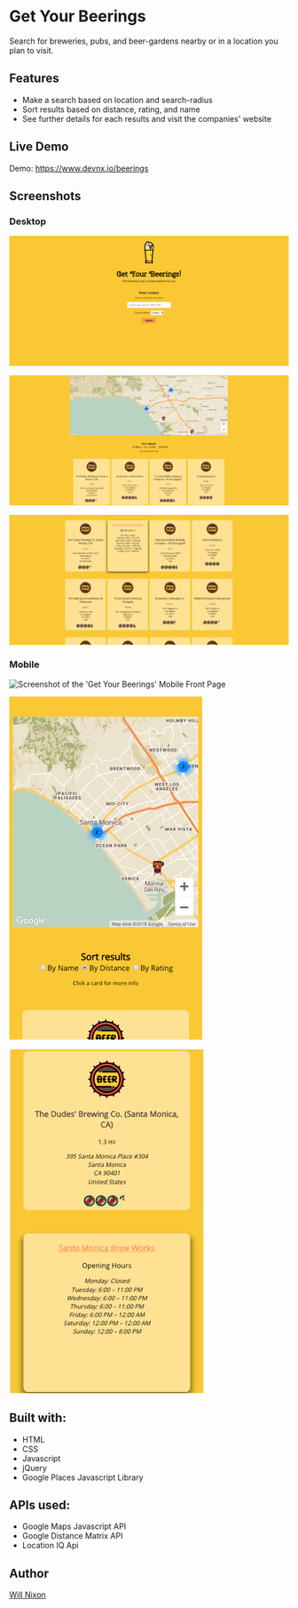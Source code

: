 Get Your Beerings
=================
Search for breweries, pubs, and beer-gardens nearby or in a location you plan to visit.


Features
--------

* Make a search based on location and search-radius
* Sort results based on distance, rating, and name
* See further details for each results and visit the companies' website


Live Demo
---------

Demo: https://www.devnx.io/beerings


Screenshots
-----------

### Desktop
![Screenshot of the 'Get Your Beerings' Front Page](/images/front-page.png)

![Screenshot of the 'Get Your Beerings' Map](/images/map.png)

![Screenshot of the 'Get Your Beerings' Result Cards](/images/results.png)


### Mobile
![Screenshot of the 'Get Your Beerings' Mobile Front Page](/images/front-mob.png)

![Screenshot of the 'Get Your Beerings' Mobile Map](/images/map-mob.png)

![Screenshot of the 'Get Your Beerings' Mobile Result Cards](/images/results-mob.png)


Built with:
-----------

* HTML
* CSS
* Javascript
* jQuery
* Google Places Javascript Library


APIs used:
---------

* Google Maps Javascript API
* Google Distance Matrix API
* Location IQ Api


Author
------

[Will Nixon](https://www.devnx.io)
